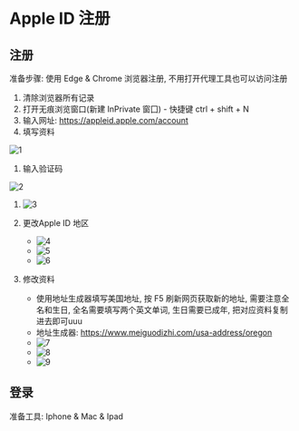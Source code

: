 # Apple ID 注册

## 注册

准备步骤: 使用 Edge & Chrome 浏览器注册, 不用打开代理工具也可以访问注册

1. 清除浏览器所有记录
2. 打开无痕浏览窗口(新建 InPrivate 窗囗) - 快捷键 ctrl + shift + N
3. 输入网址: https://appleid.apple.com/account
4. 填写资料

![1](https://github.com/Kim-Jisoooo/iOS_Configuration_Files/raw/main/ImageCitation/1.jpeg)

1. 输入验证码

![2](https://github.com/Kim-Jisoooo/iOS_Configuration_Files/raw/main/ImageCitation/2.png)

1. ![3](https://github.com/Kim-Jisoooo/iOS_Configuration_Files/raw/main/ImageCitation/3.png)

1. 更改Apple ID 地区
   - ![4](https://github.com/Kim-Jisoooo/iOS_Configuration_Files/raw/main/ImageCitation/4.jpeg)
   - ![5](https://github.com/Kim-Jisoooo/iOS_Configuration_Files/raw/main/ImageCitation/5.jpeg)
   - ![6](https://github.com/Kim-Jisoooo/iOS_Configuration_Files/raw/main/ImageCitation/6.jpeg)
2. 修改资料
   - 使用地址生成器填写美国地址, 按 F5 刷新网页获取新的地址, 需要注意全名和生日, 全名需要填写两个英文单词, 生日需要已成年, 把对应资料复制进去即可uuu
   - 地址生成器: https://www.meiguodizhi.com/usa-address/oregon
   - ![7](https://github.com/Kim-Jisoooo/iOS_Configuration_Files/raw/main/ImageCitation/7.png)
   - ![8](https://github.com/Kim-Jisoooo/iOS_Configuration_Files/raw/main/ImageCitation/8.png)
   - ![9](https://github.com/Kim-Jisoooo/iOS_Configuration_Files/raw/main/ImageCitation/9.jpeg)

## 登录

准备工具: Iphone & Mac & Ipad
